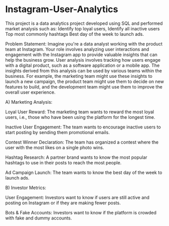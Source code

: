 # Instagram-User-Analytics
This project is a data analytics project developed using SQL and performed market analysis such as: Identify top loyal users, Identify all inactive users Top most commonly hashtags Best day of the week to launch ads. 



Problem Statement:
Imagine you're a data analyst working with the product team at Instagram. Your role involves analyzing user interactions and engagement with the Instagram app to provide valuable insights that can help the business grow.
User analysis involves tracking how users engage with a digital product, such as a software application or a mobile app. The insights derived from this analysis can be used by various teams within the business. For example, the marketing team might use these insights to launch a new campaign, the product team might use them to decide on new features to build, and the development team might use them to improve the overall user experience.

A) Marketing Analysis:

Loyal User Reward: The marketing team wants to reward the most loyal users, i.e., those who have been using the platform for the longest time.

Inactive User Engagement: The team wants to encourage inactive users to start posting by sending them promotional emails.

Contest Winner Declaration: The team has organized a contest where the user with the most likes on a single photo wins.

Hashtag Research: A partner brand wants to know the most popular hashtags to use in their posts to reach the most people.

Ad Campaign Launch: The team wants to know the best day of the week to launch ads.


B) Investor Metrics:

User Engagement: Investors want to know if users are still active and posting on Instagram or if they are making fewer posts.

Bots & Fake Accounts: Investors want to know if the platform is crowded with fake and dummy accounts.
